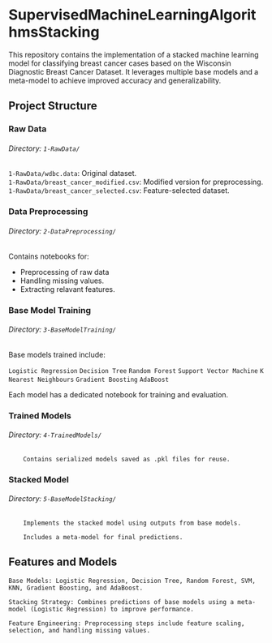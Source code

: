 # SupervisedMachineLearningAlgorithmsStacking
This repository contains the implementation of a stacked machine learning model for classifying breast cancer cases based on the Wisconsin Diagnostic Breast Cancer Dataset. It leverages multiple base models and a meta-model to achieve improved accuracy and generalizability.




## Project Structure



### Raw Data

###### Directory: `1-RawData/`
`1-RawData/wdbc.data`: Original dataset.<br>
`1-RawData/breast_cancer_modified.csv`: Modified version for preprocessing.<br>
`1-RawData/breast_cancer_selected.csv`: Feature-selected dataset.


### Data Preprocessing

###### Directory: `2-DataPreprocessing/`

Contains notebooks for:
* Preprocessing of raw data
* Handling missing values.
* Extracting relavant features.


### Base Model Training

###### Directory: `3-BaseModelTraining/`

Base models trained include:

`Logistic Regression`
`Decision Tree`
`Random Forest`
`Support Vector Machine`
`K Nearest Neighbours`
`Gradient Boosting`
`AdaBoost`

Each model has a dedicated notebook for training and evaluation.


### Trained Models

###### Directory: `4-TrainedModels/`

        Contains serialized models saved as .pkl files for reuse.


### Stacked Model

###### Directory: `5-BaseModelStacking/`

        Implements the stacked model using outputs from base models.

        Includes a meta-model for final predictions.



        

## Features and Models

    Base Models: Logistic Regression, Decision Tree, Random Forest, SVM, KNN, Gradient Boosting, and AdaBoost.

    Stacking Strategy: Combines predictions of base models using a meta-model (Logistic Regression) to improve performance.

    Feature Engineering: Preprocessing steps include feature scaling, selection, and handling missing values.
